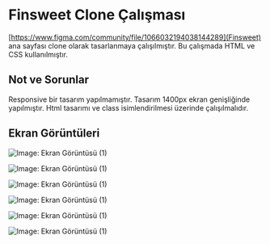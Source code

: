 # Finsweet Clone Çalışması

[https://www.figma.com/community/file/1066032194038144289](Finsweet) ana sayfası clone olarak tasarlanmaya çalışılmıştır. Bu çalışmada HTML ve CSS kullanılmıştır.

## Not ve Sorunlar

Responsive bir tasarım yapılmamıştır.
Tasarım 1400px ekran genişliğinde yapılmıştır.
Html tasarımı ve class isimlendirilmesi üzerinde çalışılmalıdır.

## Ekran Görüntüleri

![Image: Ekran Görüntüsü (1)](https://i.imgur.com/fR6IFhE.png)

![Image: Ekran Görüntüsü (1)](https://i.imgur.com/eut19DU.png)

![Image: Ekran Görüntüsü (1)](https://i.imgur.com/O7mVjdr.png)

![Image: Ekran Görüntüsü (1)](https://i.imgur.com/DqNc5gf.png)

![Image: Ekran Görüntüsü (1)](https://i.imgur.com/ldq1bQE.png)

![Image: Ekran Görüntüsü (1)](https://i.imgur.com/7TK55QM.png)
